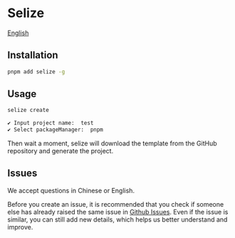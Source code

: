 # Selize

[English](docs/readme/README_EN.md)

## Installation

```sh
pnpm add selize -g
```

## Usage
```sh
selize create

✔ Input project name:  test
✔ Select packageManager:  pnpm
```
Then wait a moment, selize will download the template from the GitHub repository and generate the project.

## Issues
We accept questions in Chinese or English.

Before you create an issue, it is recommended that you check if someone else has already raised the same issue in [Github Issues](https://github.com/snroe/selize/issues). Even if the issue is similar, you can still add new details, which helps us better understand and improve.